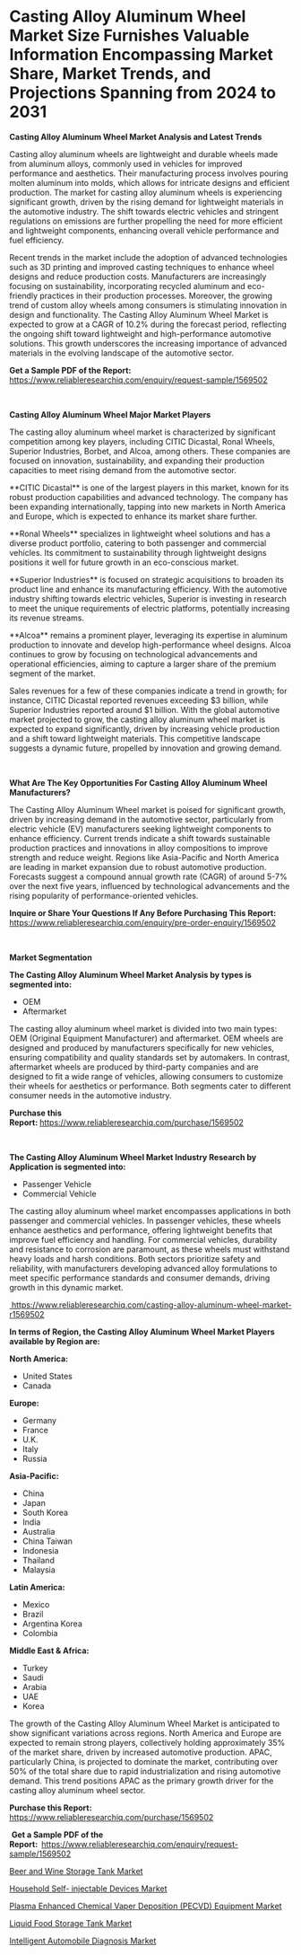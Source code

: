 <p><h1>Casting Alloy Aluminum Wheel Market Size Furnishes Valuable Information Encompassing Market Share, Market Trends, and Projections Spanning from 2024 to 2031</h1></p><p><strong>Casting Alloy Aluminum Wheel Market Analysis and Latest Trends</strong></p>
<p><p>Casting alloy aluminum wheels are lightweight and durable wheels made from aluminum alloys, commonly used in vehicles for improved performance and aesthetics. Their manufacturing process involves pouring molten aluminum into molds, which allows for intricate designs and efficient production. The market for casting alloy aluminum wheels is experiencing significant growth, driven by the rising demand for lightweight materials in the automotive industry. The shift towards electric vehicles and stringent regulations on emissions are further propelling the need for more efficient and lightweight components, enhancing overall vehicle performance and fuel efficiency.</p><p>Recent trends in the market include the adoption of advanced technologies such as 3D printing and improved casting techniques to enhance wheel designs and reduce production costs. Manufacturers are increasingly focusing on sustainability, incorporating recycled aluminum and eco-friendly practices in their production processes. Moreover, the growing trend of custom alloy wheels among consumers is stimulating innovation in design and functionality. The Casting Alloy Aluminum Wheel Market is expected to grow at a CAGR of 10.2% during the forecast period, reflecting the ongoing shift toward lightweight and high-performance automotive solutions. This growth underscores the increasing importance of advanced materials in the evolving landscape of the automotive sector.</p></p>
<p><strong>Get a Sample PDF of the Report:&nbsp;</strong> <a href="https://www.reliableresearchiq.com/enquiry/request-sample/1569502?utm_campaign=1555&utm_medium=2&utm_source=Github&utm_content=ia&utm_term=14102024&utm_id=casting-alloy-aluminum-wheel">https://www.reliableresearchiq.com/enquiry/request-sample/1569502</a></p>
<p>&nbsp;</p>
<p><strong>Casting Alloy Aluminum Wheel Major Market Players</strong></p>
<p><p>The casting alloy aluminum wheel market is characterized by significant competition among key players, including CITIC Dicastal, Ronal Wheels, Superior Industries, Borbet, and Alcoa, among others. These companies are focused on innovation, sustainability, and expanding their production capacities to meet rising demand from the automotive sector.</p><p>**CITIC Dicastal** is one of the largest players in this market, known for its robust production capabilities and advanced technology. The company has been expanding internationally, tapping into new markets in North America and Europe, which is expected to enhance its market share further. </p><p>**Ronal Wheels** specializes in lightweight wheel solutions and has a diverse product portfolio, catering to both passenger and commercial vehicles. Its commitment to sustainability through lightweight designs positions it well for future growth in an eco-conscious market.</p><p>**Superior Industries** is focused on strategic acquisitions to broaden its product line and enhance its manufacturing efficiency. With the automotive industry shifting towards electric vehicles, Superior is investing in research to meet the unique requirements of electric platforms, potentially increasing its revenue streams.</p><p>**Alcoa** remains a prominent player, leveraging its expertise in aluminum production to innovate and develop high-performance wheel designs. Alcoa continues to grow by focusing on technological advancements and operational efficiencies, aiming to capture a larger share of the premium segment of the market.</p><p>Sales revenues for a few of these companies indicate a trend in growth; for instance, CITIC Dicastal reported revenues exceeding $3 billion, while Superior Industries reported around $1 billion. With the global automotive market projected to grow, the casting alloy aluminum wheel market is expected to expand significantly, driven by increasing vehicle production and a shift toward lightweight materials. This competitive landscape suggests a dynamic future, propelled by innovation and growing demand.</p></p>
<p>&nbsp;</p>
<p><strong>What Are The Key Opportunities For Casting Alloy Aluminum Wheel Manufacturers?</strong></p>
<p><p>The Casting Alloy Aluminum Wheel market is poised for significant growth, driven by increasing demand in the automotive sector, particularly from electric vehicle (EV) manufacturers seeking lightweight components to enhance efficiency. Current trends indicate a shift towards sustainable production practices and innovations in alloy compositions to improve strength and reduce weight. Regions like Asia-Pacific and North America are leading in market expansion due to robust automotive production. Forecasts suggest a compound annual growth rate (CAGR) of around 5-7% over the next five years, influenced by technological advancements and the rising popularity of performance-oriented vehicles.</p></p>
<p><strong>Inquire or Share Your Questions If Any Before Purchasing This Report:</strong> <a href="https://www.reliableresearchiq.com/enquiry/pre-order-enquiry/1569502?utm_campaign=1555&utm_medium=2&utm_source=Github&utm_content=ia&utm_term=14102024&utm_id=casting-alloy-aluminum-wheel">https://www.reliableresearchiq.com/enquiry/pre-order-enquiry/1569502</a></p>
<p>&nbsp;</p>
<p><strong>Market Segmentation</strong></p>
<p><strong>The Casting Alloy Aluminum Wheel Market Analysis by types is segmented into:</strong></p>
<p><ul><li>OEM</li><li>Aftermarket</li></ul></p>
<p><p>The casting alloy aluminum wheel market is divided into two main types: OEM (Original Equipment Manufacturer) and aftermarket. OEM wheels are designed and produced by manufacturers specifically for new vehicles, ensuring compatibility and quality standards set by automakers. In contrast, aftermarket wheels are produced by third-party companies and are designed to fit a wide range of vehicles, allowing consumers to customize their wheels for aesthetics or performance. Both segments cater to different consumer needs in the automotive industry.</p></p>
<p><strong>Purchase this Report:&nbsp;</strong><a href="https://www.reliableresearchiq.com/purchase/1569502?utm_campaign=1555&utm_medium=2&utm_source=Github&utm_content=ia&utm_term=14102024&utm_id=casting-alloy-aluminum-wheel">https://www.reliableresearchiq.com/purchase/1569502</a></p>
<p>&nbsp;</p>
<p><strong>The Casting Alloy Aluminum Wheel Market Industry Research by Application is segmented into:</strong></p>
<p><ul><li>Passenger Vehicle</li><li>Commercial Vehicle</li></ul></p>
<p><p>The casting alloy aluminum wheel market encompasses applications in both passenger and commercial vehicles. In passenger vehicles, these wheels enhance aesthetics and performance, offering lightweight benefits that improve fuel efficiency and handling. For commercial vehicles, durability and resistance to corrosion are paramount, as these wheels must withstand heavy loads and harsh conditions. Both sectors prioritize safety and reliability, with manufacturers developing advanced alloy formulations to meet specific performance standards and consumer demands, driving growth in this dynamic market.</p></p>
<p><a href="https://www.reliableresearchiq.com/casting-alloy-aluminum-wheel-market-r1569502?utm_campaign=1555&utm_medium=2&utm_source=Github&utm_content=ia&utm_term=14102024&utm_id=casting-alloy-aluminum-wheel">&nbsp;https://www.reliableresearchiq.com/casting-alloy-aluminum-wheel-market-r1569502</a></p>
<p><strong>In terms of Region, the Casting Alloy Aluminum Wheel Market Players available by Region are:</strong></p>
<p>
    <p> <strong> North America: </strong>
        <ul>
            <li>United States</li>
            <li>Canada</li>
        </ul>
        </p> 
    <p> <strong> Europe: </strong>
        <ul>
            <li>Germany</li>
            <li>France</li>
            <li>U.K.</li>
            <li>Italy</li>
            <li>Russia</li>
        </ul>
        </p> 
    <p> <strong> Asia-Pacific: </strong>
        <ul>
            <li>China</li>
            <li>Japan</li>
            <li>South Korea</li>
            <li>India</li>
            <li>Australia</li>
            <li>China Taiwan</li>
            <li>Indonesia</li>
            <li>Thailand</li>
            <li>Malaysia</li>
        </ul>
        </p> 
    <p> <strong> Latin America: </strong>
        <ul>
            <li>Mexico</li>
            <li>Brazil</li>
            <li>Argentina Korea</li>
            <li>Colombia</li>
        </ul>
        </p> 
    <p> <strong> Middle East & Africa: </strong>
        <ul>
            <li>Turkey</li>
            <li>Saudi</li>
            <li>Arabia</li>
            <li>UAE</li>
            <li>Korea</li>
        </ul>
    </p>
    </p>
<p><p>The growth of the Casting Alloy Aluminum Wheel Market is anticipated to show significant variations across regions. North America and Europe are expected to remain strong players, collectively holding approximately 35% of the market share, driven by increased automotive production. APAC, particularly China, is projected to dominate the market, contributing over 50% of the total share due to rapid industrialization and rising automotive demand. This trend positions APAC as the primary growth driver for the casting alloy aluminum wheel sector.</p></p>
<p><strong>Purchase this Report: </strong><a href="https://www.reliableresearchiq.com/purchase/1569502?utm_campaign=1555&utm_medium=2&utm_source=Github&utm_content=ia&utm_term=14102024&utm_id=casting-alloy-aluminum-wheel">https://www.reliableresearchiq.com/purchase/1569502</a></p>
<p>&nbsp;<strong>Get a Sample PDF of the Report:&nbsp;&nbsp;</strong><a href="https://www.reliableresearchiq.com/enquiry/request-sample/1569502?utm_campaign=1555&utm_medium=2&utm_source=Github&utm_content=ia&utm_term=14102024&utm_id=casting-alloy-aluminum-wheel">https://www.reliableresearchiq.com/enquiry/request-sample/1569502</a></p>
<p><strong></strong></p>
<p><p><a href="https://www.linkedin.com/pulse/future-beer-wine-storage-tank-market-global-forecast-slr0e?trk=public_post_embed_feed-article-content&utm_campaign=1555&utm_medium=2&utm_source=Github&utm_content=ia&utm_term=14102024&utm_id=casting-alloy-aluminum-wheel">Beer and Wine Storage Tank Market</a></p><p><a href="https://www.linkedin.com/pulse/household-self-injectable-devices-market-evolution-key-trends-yiljc?trk=public_post_embed_feed-article-content&utm_campaign=1555&utm_medium=2&utm_source=Github&utm_content=ia&utm_term=14102024&utm_id=casting-alloy-aluminum-wheel">Household Self- injectable Devices Market</a></p><p><a href="https://www.linkedin.com/pulse/global-plasma-enhanced-chemical-vaper-deposition-pecvd-equipment-8rkmc?trk=public_post_embed_feed-article-content&utm_campaign=1555&utm_medium=2&utm_source=Github&utm_content=ia&utm_term=14102024&utm_id=casting-alloy-aluminum-wheel">Plasma Enhanced Chemical Vaper Deposition (PECVD) Equipment Market</a></p><p><a href="https://www.linkedin.com/pulse/driving-forces-global-liquid-food-storage-tank-market-5y7ye?trk=public_post_embed_feed-article-content&utm_campaign=1555&utm_medium=2&utm_source=Github&utm_content=ia&utm_term=14102024&utm_id=casting-alloy-aluminum-wheel">Liquid Food Storage Tank Market</a></p><p><a href="https://www.linkedin.com/pulse/intelligent-automobile-diagnosis-market-outlook-complete-industry-zl5oc?trk=public_post_embed_feed-article-content&utm_campaign=1555&utm_medium=2&utm_source=Github&utm_content=ia&utm_term=14102024&utm_id=casting-alloy-aluminum-wheel">Intelligent Automobile Diagnosis Market</a></p></p>